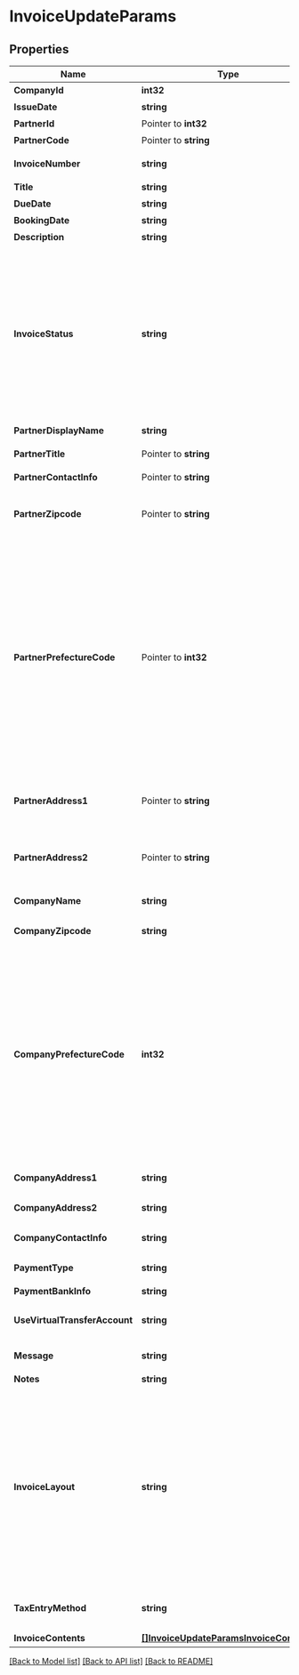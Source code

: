 # InvoiceUpdateParams

## Properties

Name | Type | Description | Notes
------------ | ------------- | ------------- | -------------
**CompanyId** | **int32** | 事業所ID | 
**IssueDate** | **string** | 請求日 (yyyy-mm-dd) | [optional] 
**PartnerId** | Pointer to **int32** | 取引先ID | [optional] 
**PartnerCode** | Pointer to **string** | 取引先コード | [optional] 
**InvoiceNumber** | **string** | 請求書番号 (デフォルト: 自動採番されます) | [optional] 
**Title** | **string** | タイトル (デフォルト: 請求書) | [optional] 
**DueDate** | **string** | 期日 (yyyy-mm-dd) | [optional] 
**BookingDate** | **string** | 売上計上日 | [optional] 
**Description** | **string** | 概要 | [optional] 
**InvoiceStatus** | **string** | 請求書ステータス&lt;br&gt; &lt;ul&gt;   &lt;li&gt;draft: 下書き (デフォルト)&lt;/li&gt;   &lt;li&gt;(廃止予定) issue: 発行 (送付待ち (unsubmitted) と同じです。)&lt;/li&gt;   &lt;li&gt;unsubmitted: 送付待ち&lt;/li&gt;   &lt;li&gt;submitted: 送付済み&lt;/li&gt; &lt;/ul&gt; issue, unsubmitted は請求書承認ワークフローを利用している場合は、承認済みの請求書にのみ指定できます。&lt;br&gt; submitted は請求書承認ワークフローを利用している場合は、送付待ちの請求書にのみ指定できます。  | [optional] 
**PartnerDisplayName** | **string** | 請求書に表示する取引先名 | 
**PartnerTitle** | Pointer to **string** | 敬称（御中、様、(空白)の3つから選択） | 
**PartnerContactInfo** | Pointer to **string** | 取引先担当者名 | [optional] 
**PartnerZipcode** | Pointer to **string** | 取引先郵便番号 (デフォルトはpartner_idもしくははpartner_codeで指定された取引先設定情報が補完されます) | [optional] 
**PartnerPrefectureCode** | Pointer to **int32** | 取引先都道府県コード（0:北海道、1:青森、2:岩手、3:宮城、4:秋田、5:山形、6:福島、7:茨城、8:栃木、9:群馬、10:埼玉、11:千葉、12:東京、13:神奈川、14:新潟、15:富山、16:石川、17:福井、18:山梨、19:長野、20:岐阜、21:静岡、22:愛知、23:三重、24:滋賀、25:京都、26:大阪、27:兵庫、28:奈良、29:和歌山、30:鳥取、31:島根、32:岡山、33:広島、34:山口、35:徳島、36:香川、37:愛媛、38:高知、39:福岡、40:佐賀、41:長崎、42:熊本、43:大分、44:宮崎、45:鹿児島、46:沖縄) (デフォルトはpartner_idもしくははpartner_codeで指定された取引先設定情報が補完されます) | [optional] 
**PartnerAddress1** | Pointer to **string** | 取引先市区町村・番地 (デフォルトはpartner_idもしくははpartner_codeで指定された取引先設定情報が補完されます) | [optional] 
**PartnerAddress2** | Pointer to **string** | 取引先建物名・部屋番号など (デフォルトはpartner_idもしくははpartner_codeで指定された取引先設定情報が補完されます) | [optional] 
**CompanyName** | **string** | 事業所名 (デフォルトは事業所設定情報が補完されます) | [optional] 
**CompanyZipcode** | **string** | 郵便番号 (デフォルトは事業所設定情報が補完されます) | [optional] 
**CompanyPrefectureCode** | **int32** | 都道府県コード（0:北海道、1:青森、2:岩手、3:宮城、4:秋田、5:山形、6:福島、7:茨城、8:栃木、9:群馬、10:埼玉、11:千葉、12:東京、13:神奈川、14:新潟、15:富山、16:石川、17:福井、18:山梨、19:長野、20:岐阜、21:静岡、22:愛知、23:三重、24:滋賀、25:京都、26:大阪、27:兵庫、28:奈良、29:和歌山、30:鳥取、31:島根、32:岡山、33:広島、34:山口、35:徳島、36:香川、37:愛媛、38:高知、39:福岡、40:佐賀、41:長崎、42:熊本、43:大分、44:宮崎、45:鹿児島、46:沖縄) (デフォルトは事業所設定情報が補完されます) | [optional] 
**CompanyAddress1** | **string** | 市区町村・番地 (デフォルトは事業所設定情報が補完されます) | [optional] 
**CompanyAddress2** | **string** | 建物名・部屋番号など (デフォルトは事業所設定情報が補完されます) | [optional] 
**CompanyContactInfo** | **string** | 事業所担当者名 (デフォルトは事業所設定情報が補完されます) | [optional] 
**PaymentType** | **string** | 支払方法 (振込: transfer, 引き落とし: direct_debit) | [optional] 
**PaymentBankInfo** | **string** | 支払口座 | [optional] 
**UseVirtualTransferAccount** | **string** | 振込専用口座の利用(利用しない: not_use(デフォルト), 利用する: use) | [optional] 
**Message** | **string** | メッセージ (デフォルト: 下記の通りご請求申し上げます。) | [optional] 
**Notes** | **string** | 備考 | [optional] 
**InvoiceLayout** | **string** | 請求書レイアウト * &#x60;default_classic&#x60; - レイアウト１/クラシック (デフォルト)  * &#x60;standard_classic&#x60; - レイアウト２/クラシック  * &#x60;envelope_classic&#x60; - 封筒１/クラシック  * &#x60;carried_forward_standard_classic&#x60; - レイアウト３（繰越金額欄あり）/クラシック  * &#x60;carried_forward_envelope_classic&#x60; - 封筒２（繰越金額欄あり）/クラシック  * &#x60;default_modern&#x60; - レイアウト１/モダン  * &#x60;standard_modern&#x60; - レイアウト２/モダン  * &#x60;envelope_modern&#x60; - 封筒/モダン | [optional] 
**TaxEntryMethod** | **string** | 請求書の消費税計算方法(inclusive: 内税表示, exclusive: 外税表示 (デフォルト)) | [optional] 
**InvoiceContents** | [**[]InvoiceUpdateParamsInvoiceContents**](invoiceUpdateParams_invoice_contents.md) | 請求内容 | [optional] 

[[Back to Model list]](../README.md#documentation-for-models) [[Back to API list]](../README.md#documentation-for-api-endpoints) [[Back to README]](../README.md)


